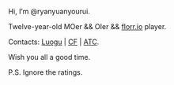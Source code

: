 Hi, I’m @ryanyuanyourui.

Twelve-year-old MOer && OIer && [florr.io](florr.io) player.

Contacts: [Luogu](https://www.luogu.com.cn/user/482236) | [CF](https://codeforces.com/profile/ryanyuanyourui) | [ATC](https://atcoder.jp/users/ryanyuanyourui).

Wish you all a good time.

P.S. Ignore the ratings.
